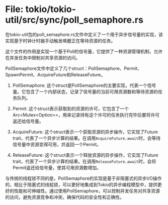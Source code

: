 # File: tokio/tokio-util/src/sync/poll_semaphore.rs

在tokio-util包的poll_semaphore.rs文件中定义了一个用于异步信号量的实现，该实现基于时钟计时器手动触发唤醒正在等待资源的任务。

这个文件的作用是实现一个基于Poll的信号量，它提供了一种资源管理机制，允许在并发任务中限制对共享资源的访问。

PollSemaphore文件中定义了几个struct：PollSemaphore、Permit、SpawnPermit、AcquireFuture和ReleaseFuture。

1. PollSemaphore: 这个struct是PollSemaphore的主要实现，代表一个信号量。它包含了一个内部状态，记录了信号量的当前可用资源数和等待资源的任务队列。

2. Permit: 这个struct表示获取到的资源的许可，它包含了一个Arc<Mutex<Option<PollSemaphore>>>，用来记录持有这个许可的任务执行完毕后要将许可返还给信号量。

3. AcquireFuture: 这个struct表示一个获取资源的异步操作，它实现了Future trait，代表了一个异步计算的结果。在调用`AcquireFuture.await`时，会等待信号量中资源变得可用，并返回一个Permit。

4. ReleaseFuture: 这个struct表示一个释放资源的异步操作，它实现了Future trait，代表了一个异步计算的结果。在调用`ReleaseFuture.await`时，会将Permit返还给信号量，使其可用资源数增加。

与传统的线程锁不同的是，PollSemaphore的实现是基于非阻塞式的异步I/O操作的，相比于阻塞式的线程锁，可以更好地集成到Tokio的异步编程模型中，提供更好的性能和可伸缩性。通过使用PollSemaphore，可以控制并发任务对共享资源的访问，避免资源竞争和冲突，确保代码的安全性和正确性。


